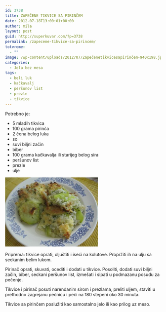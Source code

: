 ```yaml
---
id: 3738
title: ZAPEČENE TIKVICE SA PIRINČEM
date: 2012-07-18T13:00:01+00:00
author: mila
layout: post
guid: http://superkuvar.com/?p=3738
permalink: /zapecene-tikvice-sa-pirincem/
totvreme:
  - ""
image: /wp-content/uploads/2012/07/Zapečenetikvicesapirinčem-940x198.jpg
categories:
  - Jela bez mesa
tags:
  - beli luk
  - kačkavalj
  - peršunov list
  - prezle
  - tikvice
---
```

Potrebno je:

  * 5 mladih tikvica
  * 100 grama pirinča
  * 2 čena belog luka
  * so
  * suvi biljni začin
  * biber
  * 100 grama kačkavalja ili starijeg belog sira
  * peršunov list
  * prezle
  * ulje

<img class="alignnone size-medium wp-image-3739" title="Zapečenetikvicesapirinčem" src="/wp-content/uploads/2012/07/Zapečenetikvicesapirinčem-e1342523591730-300x224.jpg" alt="" width="300" height="224" /> 

Priprema: tikvice oprati, oljuštiti i iseći na kolutove. Propržiti ih na ulju sa seckanim belim lukom.

Pirinač oprati, skuvati, ocediti i dodati u tikvice. Posoliti, dodati suvi biljni začin, biber, seckani peršunov list, izmešati i sipati u podmazanu posudu za pečenje.

Tikvice i pirinač posuti narendanim sirom i prezlama, preliti uljem, staviti u prethodno zagrejanu pećnicu i peći na 180 stepeni oko 30 minuta.

Tikvice sa pirinčem poslužiti kao samostalno jelo ili kao prilog uz meso.